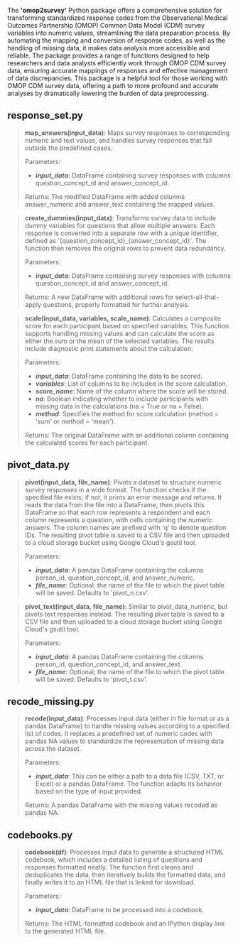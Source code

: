 
The **'omop2survey'** Python package offers a comprehensive solution for transforming standardized response codes from the Observational Medical Outcomes Partnership (OMOP) Common Data Model (CDM) survey variables into numeric values, streamlining the data preparation process. By automating the mapping and conversion of response codes, as well as the handling of missing data, it makes data analysis more accessible and reliable. The package provides a range of functions designed to help researchers and data analysts efficiently work through OMOP CDM survey data, ensuring accurate mappings of responses and effective management of data discrepancies. This package is a helpful tool for those working with OMOP CDM survey data, offering a path to more profound and accurate analyses by dramatically lowering the burden of data preprocessing.

## response_set.py

>
>**map_answers(input_data)**: Maps survey responses to corresponding numeric and text values, and handles survey responses that fall outside the predefined cases.
> 
> Parameters:
> -  ***input_data***: DataFrame containing survey responses with columns question_concept_id and answer_concept_id. 
> 
> Returns: The modified DataFrame with added columns answer_numeric and answer_text containing the mapped values.
>

> 
>**create_dummies(input_data)**: Transforms survey data to include dummy variables for questions that allow multiple answers. 
> Each response is converted into a separate row with a unique identifier, defined as '{question_concept_id}_{answer_concept_id}'. The function then removes the original rows to prevent data redundancy. 
> 
> Parameters: 
> - ***input_data***: DataFrame containing survey responses with columns question_concept_id and answer_concept_id. 
> 
> Returns: A new DataFrame with additional rows for select-all-that-apply questions, properly formatted for further analysis.
> 

> 
>**scale(input_data, variables, scale_name)**: Calculates a composite score for each participant based on specified variables. 
> This function supports handling missing values and can calculate the score as either the sum or the mean of the selected variables. 
> The results include diagnostic print statements about the calculation.
> 
> Parameters:
> - ***input_data***: DataFrame containing the data to be scored.
> - ***variables***: List of columns to be included in the score calculation.
> - ***score_name***: Name of the column where the score will be stored.
> - ***na***: Boolean indicating whether to include participants with missing data in the calculations (na = True or na = False).
> - ***method***: Specifies the method for score calculation (method = 'sum' or method = 'mean').
> 
> Returns: The original DataFrame with an additional column containing the calculated scores for each participant.
> 

## pivot_data.py

>
> **pivot(input_data, file_name)**: Pivots a dataset to structure numeric survey responses in a wide format. The function checks if the specified file exists; if not, it prints an error message and returns. It reads the data from the file into a DataFrame, then pivots this DataFrame so that each row represents a respondent and each column represents a question, with cells containing the numeric answers. 
>  The column names are prefixed with 'q' to denote question IDs. The resulting pivot table is saved to a CSV file and then uploaded to a cloud storage bucket using Google Cloud's gsutil tool.
>
> Parameters:
> - ***input_data***: A pandas DataFrame containing the columns person_id, question_concept_id, and answer_numeric.
> - ***file_name***: Optional; the name of the file to which the pivot table will be saved. Defaults to 'pivot_n.csv'.
>

> 
>**pivot_text(input_data, file_name)**: Similar to pivot_data_numeric, but pivots text responses instead. The resulting pivot table is saved to a CSV file and then uploaded to a cloud storage bucket using Google Cloud's gsutil tool.
>
>Parameters:
> - ***input_data***: A pandas DataFrame containing the columns person_id, question_concept_id, and answer_text.
> - ***file_name***: Optional; the name of the file to which the pivot table will be saved. Defaults to 'pivot_t.csv'.
>

## recode_missing.py
> 
> **recode(input_data)**: Processes input data (either in file format or as a pandas DataFrame) to handle missing values according to a specified list of codes. It replaces a predefined set of numeric codes with pandas NA values to standardize the representation of missing data across the dataset. 
> 
> Parameters:
> - ***input_data***: This can be either a path to a data file (CSV, TXT, or Excel) or a pandas DataFrame. The function adapts its behavior based on the type of input provided.
>
> Returns: A pandas DataFrame with the missing values recoded as pandas NA.

## codebooks.py
>
>**codebook(df)**: Processes input data to generate a structured HTML codebook, which includes a detailed listing of questions and responses formatted neatly. The function first cleans and deduplicates the data, then iteratively builds the formatted data, and finally writes it to an HTML file that is linked for download.
>
> Parameters:
>
> - ***input_data***: DataFrame to be processed into a codebook.
> 
> Returns: The HTML-formatted codebook and an IPython display link to the generated HTML file.
> 
